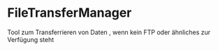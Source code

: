 # FileTransferManager
Tool zum Transferrieren von Daten , wenn kein FTP oder ähnliches zur Verfügung steht
